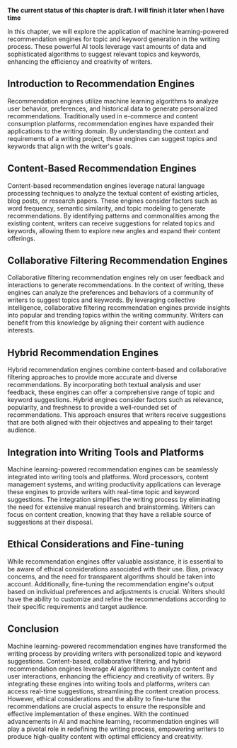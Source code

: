 **The current status of this chapter is draft. I will finish it later when I have time**

In this chapter, we will explore the application of machine learning-powered recommendation engines for topic and keyword generation in the writing process. These powerful AI tools leverage vast amounts of data and sophisticated algorithms to suggest relevant topics and keywords, enhancing the efficiency and creativity of writers.

**Introduction to Recommendation Engines**
------------------------------------------

Recommendation engines utilize machine learning algorithms to analyze user behavior, preferences, and historical data to generate personalized recommendations. Traditionally used in e-commerce and content consumption platforms, recommendation engines have expanded their applications to the writing domain. By understanding the context and requirements of a writing project, these engines can suggest topics and keywords that align with the writer's goals.

**Content-Based Recommendation Engines**
----------------------------------------

Content-based recommendation engines leverage natural language processing techniques to analyze the textual content of existing articles, blog posts, or research papers. These engines consider factors such as word frequency, semantic similarity, and topic modeling to generate recommendations. By identifying patterns and commonalities among the existing content, writers can receive suggestions for related topics and keywords, allowing them to explore new angles and expand their content offerings.

**Collaborative Filtering Recommendation Engines**
--------------------------------------------------

Collaborative filtering recommendation engines rely on user feedback and interactions to generate recommendations. In the context of writing, these engines can analyze the preferences and behaviors of a community of writers to suggest topics and keywords. By leveraging collective intelligence, collaborative filtering recommendation engines provide insights into popular and trending topics within the writing community. Writers can benefit from this knowledge by aligning their content with audience interests.

**Hybrid Recommendation Engines**
---------------------------------

Hybrid recommendation engines combine content-based and collaborative filtering approaches to provide more accurate and diverse recommendations. By incorporating both textual analysis and user feedback, these engines can offer a comprehensive range of topic and keyword suggestions. Hybrid engines consider factors such as relevance, popularity, and freshness to provide a well-rounded set of recommendations. This approach ensures that writers receive suggestions that are both aligned with their objectives and appealing to their target audience.

**Integration into Writing Tools and Platforms**
------------------------------------------------

Machine learning-powered recommendation engines can be seamlessly integrated into writing tools and platforms. Word processors, content management systems, and writing productivity applications can leverage these engines to provide writers with real-time topic and keyword suggestions. The integration simplifies the writing process by eliminating the need for extensive manual research and brainstorming. Writers can focus on content creation, knowing that they have a reliable source of suggestions at their disposal.

**Ethical Considerations and Fine-tuning**
------------------------------------------

While recommendation engines offer valuable assistance, it is essential to be aware of ethical considerations associated with their use. Bias, privacy concerns, and the need for transparent algorithms should be taken into account. Additionally, fine-tuning the recommendation engine's output based on individual preferences and adjustments is crucial. Writers should have the ability to customize and refine the recommendations according to their specific requirements and target audience.

**Conclusion**
--------------

Machine learning-powered recommendation engines have transformed the writing process by providing writers with personalized topic and keyword suggestions. Content-based, collaborative filtering, and hybrid recommendation engines leverage AI algorithms to analyze content and user interactions, enhancing the efficiency and creativity of writers. By integrating these engines into writing tools and platforms, writers can access real-time suggestions, streamlining the content creation process. However, ethical considerations and the ability to fine-tune the recommendations are crucial aspects to ensure the responsible and effective implementation of these engines. With the continued advancements in AI and machine learning, recommendation engines will play a pivotal role in redefining the writing process, empowering writers to produce high-quality content with optimal efficiency and creativity.
